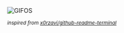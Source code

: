 <div align="justify">
<picture>
    <source media="(prefers-color-scheme: dark)" srcset="https://i.ibb.co/B2ynXXWs/output-gif.gif">
    <source media="(prefers-color-scheme: light)" srcset="https://i.ibb.co/B2ynXXWs/output-gif.gif">
    <img alt="GIFOS" src="https://i.ibb.co/B2ynXXWs/output-gif.gif">
</picture>

<sub><i>inspired from [x0rzavi/github-readme-terminal](https://github.com/x0rzavi/github-readme-terminal)</i></sub>

</div>

<!-- Image deletion URL: https://ibb.co/ZzB2nn4T/92a5a96d0347c713a67f2a02d18c1f6f -->